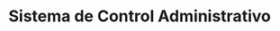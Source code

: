 <html lang="en">
<head>
	<meta charset="UTF-8">
	<title>SICAD</title>
</head>
<body>
	<h1>Sistema de Control Administrativo</h1>

	
</body>
</html>

